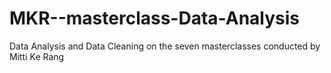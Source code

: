 # MKR--masterclass-Data-Analysis
Data Analysis and Data Cleaning on the seven masterclasses conducted by Mitti Ke Rang
